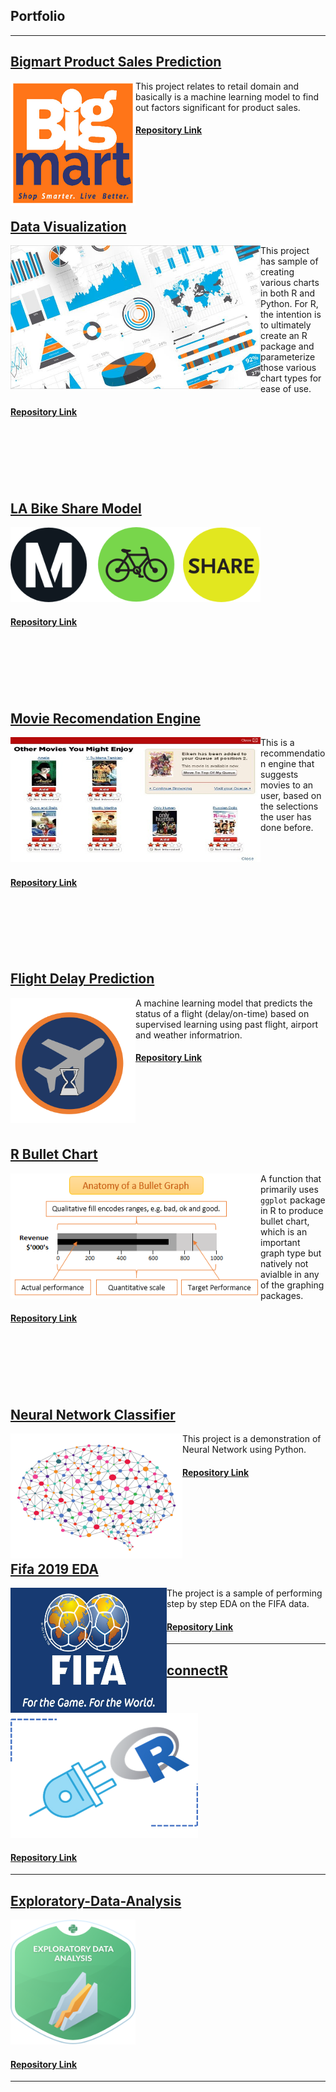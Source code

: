 ## Portfolio

---

## [Bigmart Product Sales Prediction](https://anirbanpaldsc.github.io/Bigmart-Product-Sales-Prediction/)

<img align="left" src="images/BigMart.jpg" data-canonical-src="Images/BigMart.jpg" width="200" height="200" /> This project relates to retail domain and basically is a machine learning model to find out factors significant for product sales.
<br>
#### [Repository Link](https://github.com/anirbanpalDSC/Bigmart-Product-Sales-Prediction)
<br><br><br>
---
## [Data Visualization](https://anirbanpaldsc.github.io/Data-Visualizations/)

<img  align="left" src="images/viz.jpg" data-canonical-src="images/viz.jpg" width="400" height="230" />This project has sample of creating various charts in both R and Python. For R, the intention is to ultimately create an R package and parameterize those various chart types for ease of use.
<br>
#### [Repository Link](https://github.com/anirbanpalDSC/Data-Visualizations/)
<br><br><br>
---
## [LA Bike Share Model](https://anirbanpaldsc.github.io/LA-Bike-Share-Predictive-Model-DSC630/)

<img src="images/Metro Bike Share.png" data-canonical-src="images/Metro Bike Share.png" width="400" height="120" />

#### [Repository Link](https://github.com/anirbanpalDSC/LA-Bike-Share-Predictive-Model-DSC630/)
<br><br><br>
---
## [Movie Recomendation Engine](https://anirbanpaldsc.github.io/Movie-Recommendation-Engine/)

<img align="left" src="images/Movie.jpg" data-canonical-src="Images/BigMart.jpg" width="400" height="200" />This is a recommendation engine that suggests movies to an user, based on the selections the user has done before.
<br><br><br><br>
#### [Repository Link](https://github.com/anirbanpalDSC/Movie-Recommendation-Engine)
<br><br><br>
---
## [Flight Delay Prediction](https://anirbanpaldsc.github.io/Flight-Delay-Prediction/)

<img align="left" src="images/Flight delay.png" data-canonical-src="images/Flight delay.png" width="200" height="200" />A machine learning model that predicts the status of a flight (delay/on-time) based on supervised learning using past flight, airport and weather informatrion.
<br>
#### [Repository Link](https://github.com/anirbanpalDSC/Flight-Delay-Prediction)
<br><br><br>
---
## [R Bullet Chart](https://anirbanpaldsc.github.io/R-Bullet-Chart-using-ggplot/)

<img align="left" src="images/Bullet graph.png" data-canonical-src="images/Bullet graph.png" width="400" height="200" /> A function that primarily uses `ggplot` package in R to produce bullet chart, which is an important graph type but natively not avialble in any of the graphing packages.
<br>
#### [Repository Link](https://github.com/anirbanpalDSC/R-Bullet-Chart-using-ggplot)
<br><br><br>
---
## [Neural Network Classifier](https://anirbanpaldsc.github.io/Neural-Network-Classifier/)

<img align="left" src="images/Nural Network.png" data-canonical-src="images/Nural Network.png" width="275" height="200" />This project is a demonstration of Neural Network using Python.
<br>
#### [Repository Link](https://github.com/anirbanpalDSC/Neural-Network-Classifier/)
<br><br><br>
---
## [Fifa 2019 EDA](https://anirbanpaldsc.github.io/Fifa-2019-EDA/)

<img align="left" src="images/FIFA.jpg" data-canonical-src="images/FIFA.jpg" width="250" height="200" />The project is a sample of performing step by step EDA on the FIFA data.
<br>
#### [Repository Link](https://github.com/anirbanpalDSC/Fifa-2019-EDA/)
---
## [connectR](https://anirbanpaldsc.github.io/connectR/)

<img src="images/ConnectR.png" data-canonical-src="images/ConnectR.png" width="300" height="200" />

#### [Repository Link](https://github.com/anirbanpalDSC/connectR/)
---
## [Exploratory-Data-Analysis](https://anirbanpaldsc.github.io/Exploratory-Data-Analysis-DSC530/)

<img src="images/EDA.png" data-canonical-src="images/EDA.png" width="200" height="200" />

#### [Repository Link](https://github.com/anirbanpalDSC/Exploratory-Data-Analysis-DSC530/)

---
<!-- Remove above link if you don't want to attibute -->
